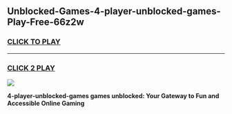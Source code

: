 
## Unblocked-Games-4-player-unblocked-games-Play-Free-66z2w
<h3>
<a href="https://premium76.site?title=4-player-unblocked-games&ref=09A">CLICK TO PLAY</a></h3>
<hr>

<h3>
<a href="https://premium76.site?title=4-player-unblocked-games&ref=09A">CLICK 2 PLAY</a>
  
</h3>

<a href="https://premium76.site?title=4-player-unblocked-games&ref=09A"><img src="https://clearcache.store/games.png"></a>


**4-player-unblocked-games games unblocked: Your Gateway to Fun and Accessible Online Gaming**

